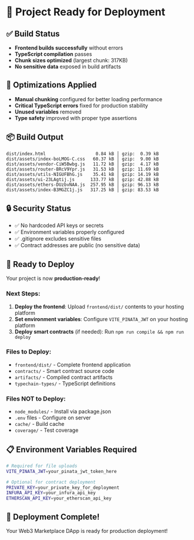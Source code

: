# 🚀 Project Ready for Deployment

## ✅ Build Status

- **Frontend builds successfully** without errors
- **TypeScript compilation** passes
- **Chunk sizes optimized** (largest chunk: 317KB)
- **No sensitive data** exposed in build artifacts

## 🔧 Optimizations Applied

- **Manual chunking** configured for better loading performance
- **Critical TypeScript errors** fixed for production stability
- **Unused variables** removed
- **Type safety** improved with proper type assertions

## 📦 Build Output

```
dist/index.html                   0.84 kB │ gzip:  0.39 kB
dist/assets/index-boLMOG-C.css   60.37 kB │ gzip:  9.00 kB
dist/assets/vendor-CiW5Bwbg.js   11.72 kB │ gzip:  4.17 kB
dist/assets/router-BRcV9Ypr.js   31.53 kB │ gzip: 11.69 kB
dist/assets/utils-NIGUFBhG.js    35.41 kB │ gzip: 14.19 kB
dist/assets/ui-23LAgtij.js      133.77 kB │ gzip: 42.88 kB
dist/assets/ethers-DUzbvNAA.js  257.95 kB │ gzip: 96.13 kB
dist/assets/index-B3MGZC1j.js   317.25 kB │ gzip: 83.53 kB
```

## 🔒 Security Status

- ✅ No hardcoded API keys or secrets
- ✅ Environment variables properly configured
- ✅ .gitignore excludes sensitive files
- ✅ Contract addresses are public (no sensitive data)

## 🚀 Ready to Deploy

Your project is now **production-ready**!

### Next Steps:

1. **Deploy the frontend**: Upload `frontend/dist/` contents to your hosting platform
2. **Set environment variables**: Configure `VITE_PINATA_JWT` on your hosting platform
3. **Deploy smart contracts** (if needed): Run `npm run compile && npm run deploy`

### Files to Deploy:

- `frontend/dist/` - Complete frontend application
- `contracts/` - Smart contract source code
- `artifacts/` - Compiled contract artifacts
- `typechain-types/` - TypeScript definitions

### Files NOT to Deploy:

- `node_modules/` - Install via package.json
- `.env` files - Configure on server
- `cache/` - Build cache
- `coverage/` - Test coverage

## 📋 Environment Variables Required

```bash
# Required for file uploads
VITE_PINATA_JWT=your_pinata_jwt_token_here

# Optional for contract deployment
PRIVATE_KEY=your_private_key_for_deployment
INFURA_API_KEY=your_infura_api_key
ETHERSCAN_API_KEY=your_etherscan_api_key
```

## 🎉 Deployment Complete!

Your Web3 Marketplace DApp is ready for production deployment!
